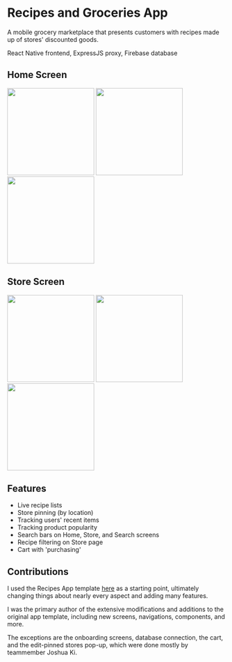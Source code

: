 # Recipes and Groceries App

A mobile grocery marketplace that presents customers with recipes made up of stores' discounted goods.  

React Native frontend, ExpressJS proxy, Firebase database

## Home Screen

<img src="https://i.imgur.com/xO4DxRY.png" width=200> <img src="https://i.imgur.com/xtDb5Z5.png" width=200> <img src="https://i.imgur.com/Qe0SPfi.png" width=200>

## Store Screen

<img src="https://i.imgur.com/PMUIKo6.png" width=200> <img src="https://i.imgur.com/NufD7QA.png" width=200> <img src="https://i.imgur.com/Hr9NhzT.png" width=200>

## Features
- Live recipe lists
- Store pinning (by location)
- Tracking users' recent items
- Tracking product popularity
- Search bars on Home, Store, and Search screens
- Recipe filtering on Store page
- Cart with 'purchasing'

## Contributions
I used the Recipes App template [here](https://github.com/instamobile/recipes-app-react-native) as a starting point, ultimately changing things about nearly every aspect and adding many features.

I was the primary author of the extensive modifications and additions to the original app template, including new screens, navigations, components, and more.

The exceptions are the onboarding screens, database connection, the cart, and the edit-pinned stores pop-up, which were done mostly by teammember Joshua Ki.

